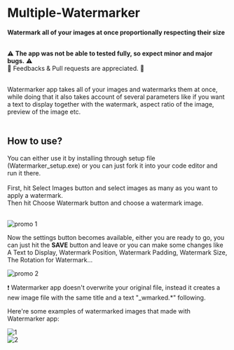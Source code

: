 # Multiple-Watermarker
**Watermark all of your images at once proportionally respecting their size**<br><br>

⚠️ **The app was not be able to tested fully, so expect minor and major bugs.** ⚠️<br>
📍 Feedbacks & Pull requests are appreciated. 📍<br><br>

Watermarker app takes all of your images and watermarks them at once, while doing that it also takes account of several parameters like if you want a text to display together with the watermark, aspect ratio of the image, preview of the image etc.<br><br>

<h2>How to use?</h2>
You can either use it by installing through setup file (Watermarker_setup.exe) or you can just fork it into your code editor and run it there.<br><br>
First, hit Select Images button and select images as many as you want to apply a watermark.<br>
Then hit Choose Watermark button and choose a watermark image.<br><br>

![promo 1](https://github.com/duruburak/Multiple-Watermarker/assets/100048974/7f83a6f5-3918-467c-a71a-a43738ba8c1b)

Now the settings button becomes available, either you are ready to go, you can just hit the **SAVE** button and leave or you can make some changes like A Text to Display, Watermark Position, Watermark Padding, Watermark Size, The Rotation for Watermark...

![promo 2](https://github.com/duruburak/Multiple-Watermarker/assets/100048974/005b9e8d-da5b-4df2-a418-bd3576958c40)

❗ Watermarker app doesn't overwrite your original file, instead it creates a new image file with the same title and a text "_wmarked.*" following.<br>

Here're some examples of watermarked images that made with Watermarker app:

![1](https://github.com/duruburak/Multiple-Watermarker/assets/100048974/b5098996-4719-4220-90e5-0426a946774a)<br>
![2](https://github.com/duruburak/Multiple-Watermarker/assets/100048974/8e41973f-6673-4934-a3f3-be5f92b3ad46)
